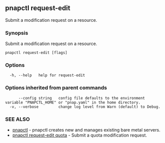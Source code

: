 ## pnapctl request-edit

Submit a modification request on a resource.

### Synopsis

Submit a modification request on a resource.

```
pnapctl request-edit [flags]
```

### Options

```
  -h, --help   help for request-edit
```

### Options inherited from parent commands

```
      --config string   config file defaults to the environment variable "PNAPCTL_HOME" or "pnap.yaml" in the home directory.
  -v, --verbose         change log level from Warn (default) to Debug.
```

### SEE ALSO

* [pnapctl](pnapctl.md)	 - pnapctl creates new and manages existing bare metal servers.
* [pnapctl request-edit quota](pnapctl_request-edit_quota.md)	 - Submit a quota modification request.

